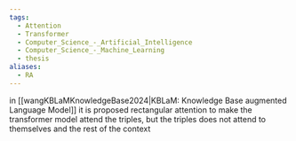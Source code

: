 ```yaml
---
tags:
  - Attention
  - Transformer
  - Computer_Science_-_Artificial_Intelligence
  - Computer_Science_-_Machine_Learning
  - thesis
aliases:
  - RA
---
```

in [[wangKBLaMKnowledgeBase2024|KBLaM: Knowledge Base augmented Language Model]] it is proposed rectangular attention to make the transformer model attend the triples, but the triples does not attend to themselves and the rest of the context